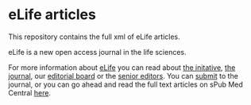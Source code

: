 eLife articles
==============

This repository contains the full xml of eLife articles.

eLife is a new open access journal in the life sciences. 

For more information about [eLife][el] you can read about [the initative][eli], [the journal][elj], our 
[editorial board][elb] or the [senior editors][els]. You can [submit][sub] to the journal, or you can go ahead and 
read the full text articles on sPub Med Central [here][pmc].


[el]: http://www.elifesciences.org/
[eli]: http://www.elifesciences.org/about/
[elj]: http://www.elifesciences.org/the-journal/
[elb]: http://www.elifesciences.org/about/elife-community/reviewing-editors/
[els]: http://www.elifesciences.org/about/elife-community/editorial-leadership/
[sub]: http://submit.elifesciences.org/cgi-bin/main.plex
[pmc]: http://www.ncbi.nlm.nih.gov/pmc/issues/214921/